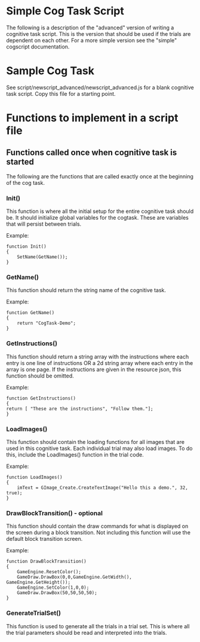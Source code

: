 # Simple Cog Task Script

The following is a description of the "advanced" version of writing a cognitive task script. This is the version that should be used if the trials are dependent on each other. For a more simple version see the "simple" cogscript documentation.

# Sample Cog Task

See script/newscript_advanced/newscript_advanced.js for a blank cognitive task script. Copy this file for a starting point.


# Functions to implement in a script file

## Functions called once when cognitive task is started

The following are the functions that are called exactly once at the beginning of the cog task.

### Init()

This function is where all the initial setup for the entire cognitive task should be. It should initialize global variables for the cogtask. These are variables that will persist between trials.

Example:

    function Init()
    { 
        SetName(GetName());
    }

### GetName()

This function should return the string name of the cognitive task.

Example:

    function GetName()
    { 
        return "CogTask-Demo";
    }

### GetInstructions()

This function should return a string array with the instructions where each entry is one line of instructions OR a 2d string array where each entry in the array is one page. If the instructions are given in the resource json, this function should be omitted. 

Example:

    function GetInstructions()
    {
    return [ "These are the instructions", "Follow them."];
    }

### LoadImages()

This function should contain the loading functions for all images that are used in this cognitive task. Each individual trial may also load images. To do this, include the LoadImages() function in the trial code.

Example:

    function LoadImages()
    {
        imText = GImage_Create.CreateTextImage("Hello this a demo.", 32, true);
    }

### DrawBlockTransition() - optional

This function should contain the draw commands for what is displayed on the screen during a block transition. Not including this function will use the default block transition screen.

Example:

    function DrawBlockTransition()
    {
        GameEngine.ResetColor();
        GameDraw.DrawBox(0,0,GameEngine.GetWidth(), GameEngine.GetHeight());
        GameEngine.SetColor(1,0,0);
        GameDraw.DrawBox(50,50,50,50);
    }


### GenerateTrialSet()

This function is used to generate all the trials in a trial set. This is where all the trial parameters should be read and interpreted into the trials.

